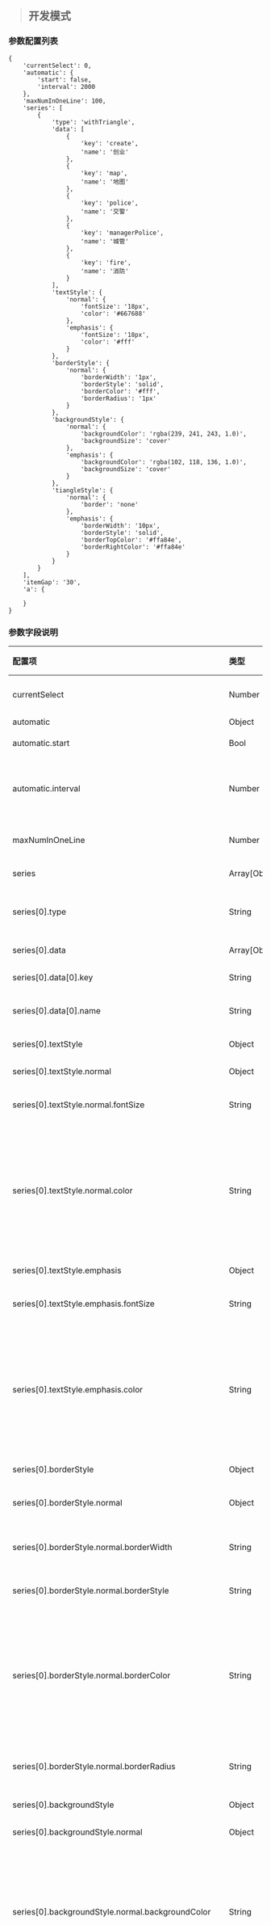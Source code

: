 > ## 开发模式

### 参数配置列表

```
{
    'currentSelect': 0,
    'automatic': {
        'start': false,
        'interval': 2000
    },
    'maxNumInOneLine': 100,
    'series': [
        {
            'type': 'withTriangle',
            'data': [
                {
                    'key': 'create',
                    'name': '创业'
                },
                {
                    'key': 'map',
                    'name': '地图'
                },
                {
                    'key': 'police',
                    'name': '交警'
                },
                {
                    'key': 'managerPolice',
                    'name': '城管'
                },
                {
                    'key': 'fire',
                    'name': '消防'
                }
            ],
            'textStyle': {
                'normal': {
                    'fontSize': '18px',
                    'color': '#667688'
                },
                'emphasis': {
                    'fontSize': '18px',
                    'color': '#fff'
                }
            },
            'borderStyle': {
                'normal': {
                    'borderWidth': '1px',
                    'borderStyle': 'solid',
                    'borderColor': '#fff',
                    'borderRadius': '1px'
                }
            },
            'backgroundStyle': {
                'normal': {
                    'backgroundColor': 'rgba(239, 241, 243, 1.0)',
                    'backgroundSize': 'cover'
                },
                'emphasis': {
                    'backgroundColor': 'rgba(102, 118, 136, 1.0)',
                    'backgroundSize': 'cover'
                }
            },
            'tiangleStyle': {
                'normal': {
                    'border': 'none'
                },
                'emphasis': {
                    'borderWidth': '10px',
                    'borderStyle': 'solid',
                    'borderTopColor': '#ffa84e',
                    'borderRightColor': '#ffa84e'
                }
            }
        }
    ],
    'itemGap': '30',
    'a': {

    }
}
```

### 参数字段说明

| 配置项 | 类型 | 必填 | 默认值 | 可选参数 | 功能/备注 |
| :--- | :--- | :--- | :--- | :--- | :--- |
| currentSelect | Number | √ | 0 |  | 初始化进入导航栏时默认的当前选中项 |
| automatic | Object | √ |  |  | 自动切换导航栏 |
| automatic.start | Bool | √ | false |  | 是否自动切换导航栏 |
| automatic.interval | Number |  |  |  | 切换导航项的时间间隔，单位为毫秒。该属性当且仅当start为true时有效。 |
| maxNumInOneLine | Number | √ | 100 |  | 一行导航栏中可以显示最多的导航项数目 |
| series | Array\[Object\] | √ |  |  | 数据及样式的系列配置 |
| series\[0\].type | String | √ | withTriangle |  | 控件类型——withTriangleNav导航栏，不可修改 |
| series\[0\].data | Array\[Object\] | √ |  |  | 导航控件中的数据项 |
| series\[0\].data\[0\].key | String | √ |  |  | 导航项的唯一标识，不可重复 |
| series\[0\].data\[0\].name | String | √ |  |  | 导航项显示的文本信息，允许重复 |
| series\[0\].textStyle | Object | √ |  |  | 导航项的文本样式 |
| series\[0\].textStyle.normal | Object | √ |  |  | 导航项**未选中**状态下的文本样式 |
| series\[0\].textStyle.normal.fontSize | String | √ | 18px | 支持CSS3中font-size的参数值 | 导航项**未选中**状态下的文本大小 |
| series\[0\].textStyle.normal.color | String | √ | \#667688 | 支持CSS3中颜色的参数值，包括Color Name\(颜色名称\)、HEX、RGB、RGBA、HSL、HSLA、transparent | 导航项**未选中**状态下的文本颜色 |
| series\[0\].textStyle.emphasis | Object | √ |  |  | 导航项**选中**状态下的文本样式 |
| series\[0\].textStyle.emphasis.fontSize | String | √ | 18px | 支持CSS3中font-size的参数值 | 导航项**选中**状态下的文本大小 |
| series\[0\].textStyle.emphasis.color | String | √ | \#fff | 支持CSS3中颜色的参数值，包括Color Name\(颜色名称\)、HEX、RGB、RGBA、HSL、HSLA、transparent | 导航项**选中**状态下的文本颜色 |
| series\[0\].borderStyle | Object | √ |  |  | 导航项的边框样式 |
| series\[0\].borderStyle.normal | Object | √ |  |  | 导航项的边框样式，不区分选中赫尔未选中状态 |
| series\[0\].borderStyle.normal.borderWidth | String | √ | 1px | 支持CSS3中border-width的参数值 | 导航项的边框线的宽度 |
| series\[0\].borderStyle.normal.borderStyle | String | √ | solid | 支持CSS3中boder-style的参数值 | 导航项的边框线的样式 |
| series\[0\].borderStyle.normal.borderColor | String | √ | \#fff | 支持CSS3中颜色的参数值，包括Color Name\(颜色名称\)、HEX、RGB、RGBA、HSL、HSLA、transparent | 导航项的边框线的样式 |
| series\[0\].borderStyle.normal.borderRadius | String | √ | 1px | 支持CSS3中border-radius的参数值 | 导航项的边框圆角角度 |
| series\[0\].backgroundStyle | Object | √ |  |  | 导航项的背景样式 |
| series\[0\].backgroundStyle.normal | Object | √ |  |  | 导航项**未选中**状态下的背景样式 |
| series\[0\].backgroundStyle.normal.backgroundColor | String | √ | rgba\(239, 241, 243, 1.0\) | 支持CSS3中颜色的参数值，包括Color Name\(颜色名称\)、HEX、RGB、RGBA、HSL、HSLA、transparent | 导航项**未选中**状态下的背景颜色 |
| series\[0\].backgroundStyle.normal.backgroundSize | String | √ | cover | 支持CSS3中background-size的参数值 | 导航项**未选中**状态下的背景图像尺寸 |
| series\[0\].backgroundStyle.emphasis | Object | √ |  |  | 导航项**未选中**状态下的背景样式 |
| series\[0\].backgroundStyle.emphasis.backgroundColor | String | √ | rgba\(102, 118, 136, 1.0\) | 支持CSS3中颜色的参数值，包括Color Name\(颜色名称\)、HEX、RGB、RGBA、HSL、HSLA、transparent | 导航项**选中**状态下的背景颜色 |
| series\[0\].backgroundStyle.emphasis.backgroundSize | String | √ | cover | 支持CSS3中background-size的参数值 | 导航项**选中**状态下的背景图像尺寸 |
| series\[0\].triangleStyle | Object | √ |  |  | 导航项的三角标志样式 |
| series\[0\].triangleStyle.normal | Object | √ | { ’border‘: 'none' } |  | 导航项在**未选中**状态下不显示三角标志，不可修改 |
| series\[0\].triangleStyle.emphasis | Object | √ |  |  | 导航项在**选中**状态下的三角标志样式 |
| series\[0\].triangleStyle.emphasis.borderWidth | String | √ | 10px | 支持CSS3中border-width的参数值 | 等腰直角三角形的直角边长，决定三角标志的大小 |
| series\[0\].triangleStyle.emphasis.borderTopColor | String | √ | \#ffa84e | 支持CSS3中颜色的参数值，包括Color Name\(颜色名称\)、HEX、RGB、RGBA、HSL、HSLA、transparent | 三角标志的上三角颜色 |
| series\[0\].triangleStyle.emphasis.borderRightColor | String | √ | \#ffa84e | 支持CSS3中颜色的参数值，包括Color Name\(颜色名称\)、HEX、RGB、RGBA、HSL、HSLA、transparent | 三角标志的下三角颜色 |
| series\[0\].name | String |  |  |  | 导航栏绑定数据时的数据字段 |
| itemGap | Number | √ | 24 |  | 导航项之间的间距 |

> 注：
>
> * 导航栏尚未绑定数据时，可以对series\[0\].data进行编辑;导航栏绑定数据后，series\[0\].data会自动生成相应信息，用户只可以对name值进行修改
> * textStyle两种状态下的文本样式均支持CSS3中的文本样式，命名采用驼峰命名方式，用户可按照规则添加其他文本样式
> * borderStyle两种状态下的文本样式均支持CSS3中的边框样式，命名采用驼峰命名方式，用户可按照规则添加其他边框样式
> * backgroundStyle两种状态下的背景样式均支持CSS3中的文本样式，命名采用驼峰命名方式，用户可按照规则添加其他文本样式

| borderTopColor和borderRightColor取值相同 | borderTopColor和borderRightColor取值不同 |
| :---: | :---: |
| ![](/assets/withTriangleNav_icon1.png) | ![](/assets/withTriangleNav_icon2.png) |



